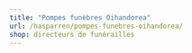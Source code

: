 ```yaml
---
title: "Pompes funèbres Oihandorea"
url: /hasparren/pompes-funebres-oihandorea/
shop: directeurs de funérailles
---
```

